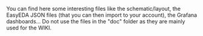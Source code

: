You can find here some interesting files like the schematic/layout, the EasyEDA JSON files (that you can then import to your account), the Grafana dashboards...
Do not use the files in the "doc" folder as they are mainly used for the WIKI.
